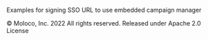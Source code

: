 Examples for signing SSO URL to use embedded campaign manager

© Moloco, Inc. 2022 All rights reserved. Released under Apache 2.0 License
